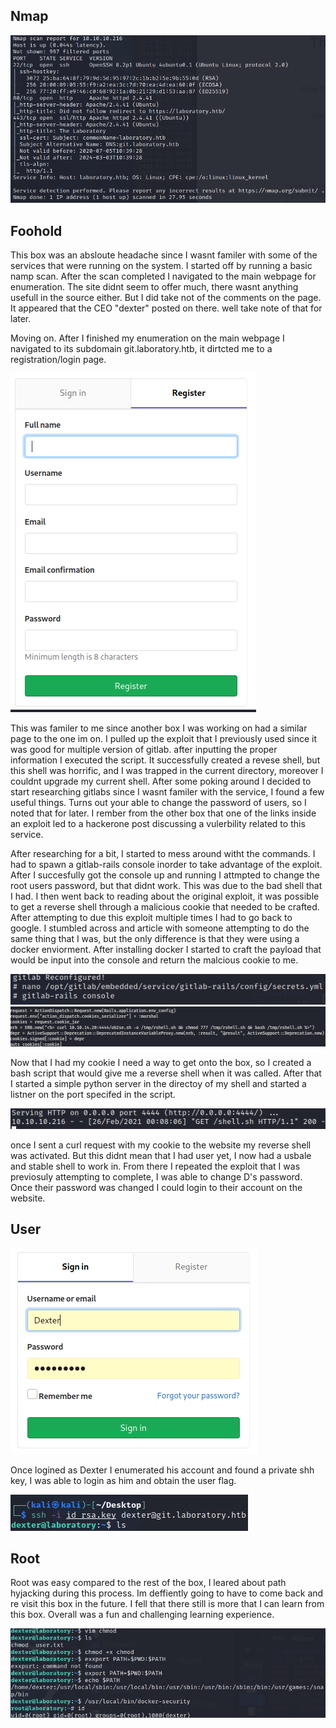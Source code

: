 ## Nmap 

![namp](/laboratory/images/nmap.png)

## Foohold

This box was an absloute headache since I wasnt familer with some of the services that were running on the system. I started off by running a basic namp scan. After the scan completed I navigated to the main webpage for enumeration. The site didnt seem to offer much, there wasnt anything usefull in the source either. But I did take not of the comments on the page. It appeared that the CEO "dexter" posted on there. well take note of that for later.

Moving on. After I finished my enumeration on the main webpage I navigated to its subdomain git.laboratory.htb, it dirtcted me to a registration/login page.

![registration](/laboratory/images/register.png)

This was familer to me since another box I was working on had a similar page to the one im on. I pulled up the exploit that I previously used since it was good for multiple version of gitlab. after inputting the proper information I executed the script. It successfully created a revese shell, but this shell was horrific, and I was trapped in the current directory, moreover I couldnt upgrade my current shell. After some poking around I decided to start researching gitlabs since I wasnt familer with the service, I found a few useful things. Turns out your able to change the password of users, so I noted that for later. I rember from the other box that one of the links inside an exploit led to a hackerone post discussing a vulerbility related to this service.

After researching for a bit, I started to mess around witht the commands. I had to spawn a gitlab-rails console inorder to take advantage of the exploit. After I succesfully got the console up and running I attmpted to change the root users password, but that didnt work. This was due to the bad shell that I had. I then went back to reading about the original exploit, it was possible to get a reverse shell through a malicious cookie that needed to be crafted. After attempting to due this exploit multiple times I had to go back to google. I stumbled across and article with someone attempting to do the same thing that I was, but the only difference is that they were using a docker enviorment. After installing docker I started to craft the payload that would be input into the console and return the malcious cookie to me. 

![Rails](/laboratory/images/rails.png)
![payload](/laboratory/images/properpayload.png)
 
Now that I had my cookie I need a way to get onto the box, so I created a bash script that would give me a reverse shell when it was called. After that I started a simple python server in the directoy of my shell and started a listner on the port specifed in the script. 

![Server](/laboratory/images/pythonserver.png)

once I sent a curl request with my cookie to the website my reverse shell was activated. But this didnt mean that I had user yet, I now had a usbale and stable shell to work in. From there I repeated the exploit that I was previosuly attempting to complete, I was able to change D's password. Once their password was changed I could login to their account on the website. 

## User

![Dexter](/laboratory/images/dexterlogin.png)

Once logined as Dexter I enumerated his account and found a private shh key, I was able to login as him and obtain the user flag.

![User](/laboratory/images/user.png)

## Root

Root was easy compared to the rest of the box, I leared about path hyjacking during this process. Im deffiently going to have to come back and re visit this box in the future. I fell that there still is more that I can learn from this box. Overall was a fun and challenging learning experience. 

![Root](/laboratory/images/path.png)
